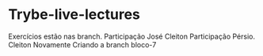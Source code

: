# Trybe-live-lectures
Exercícios estão nas branch.
Participação José Cleiton
Participação Pérsio.
Cleiton Novamente
Criando a branch bloco-7